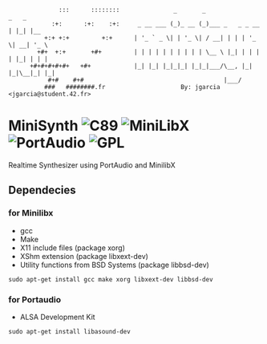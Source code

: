 ```
              :::      ::::::::               _       _                 _   _     
            :+:      :+:    :+:     _ __ ___ (_)_ __ (_)___ _   _ _ __ | |_| |__  
          +:+ +:+         +:+      | '_ ` _ \| | '_ \| / __| | | | '_ \| __| '_ \ 
        +#+  +:+       +#+         | | | | | | | | | | \__ \ |_| | | | | |_| | | |
      +#+#+#+#+#+   +#+            |_| |_| |_|_|_| |_|_|___/\__, |_| |_|\__|_| |_|
           #+#    #+#                                       |___/                 
          ###   ########.fr                     By: jgarcia <jgarcia@student.42.fr>
```
# MiniSynth ![C89](https://img.shields.io/badge/C-89-green) ![MiniLibX](https://img.shields.io/badge/Minilibx-linux-green) ![PortAudio](https://img.shields.io/badge/PortAudio-v19-green) ![GPL](https://img.shields.io/github/license/corecaps/MiniSynth?color=green)
Realtime Synthesizer using PortAudio and MinilibX

## Dependecies 

### for Minilibx 
  - gcc
  - Make
  - X11 include files (package xorg)
  - XShm extension (package libxext-dev)
  - Utility functions from BSD Systems (package libbsd-dev)
```
sudo apt-get install gcc make xorg libxext-dev libbsd-dev
```
### for Portaudio 
  - ALSA Development Kit
```
sudo apt-get install libasound-dev
```